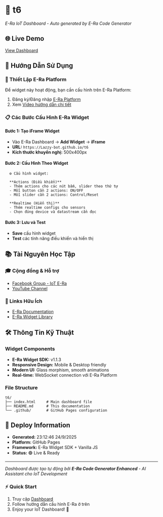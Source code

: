 # 🤖 t6
  
  *E-Ra IoT Dashboard - Auto generated by E-Ra Code Generator*
  
  ## 🌐 Live Demo
  [View Dashboard](https://Lazzy-bot.github.io/t6)
  
  ## 📖 Hướng Dẫn Sử Dụng
  
  ### 🔧 Thiết Lập E-Ra Platform
  Để widget này hoạt động, bạn cần cấu hình trên E-Ra Platform:
  
  1. Đăng ký/Đăng nhập [E-Ra Platform](https://app.e-ra.io/)
  2. Xem [Video hướng dẫn chi tiết](https://youtu.be/aadOolB-W6E?si=43bXJe6-j-OKdXX0)
  
  ### 📋 Các Bước Cấu Hình E-Ra Widget
  
  #### Bước 1: Tạo iFrame Widget
  - Vào E-Ra Dashboard → **Add Widget** → **iFrame**
  - **URL:** `https://Lazzy-bot.github.io/t6`
  - **Kích thước khuyến nghị:** 500x400px
  
  #### Bước 2: Cấu Hình Theo Widget
  
      ⚙️ Cấu hình widget:
  
      **Actions (Điều khiển)**
      - Thêm actions cho các nút bấm, slider theo thứ tự
      - Mỗi button cần 2 actions: ON/OFF
      - Mỗi slider cần 2 actions: Control/Reset
  
      **Realtime (Hiển thị)**
      - Thêm realtime configs cho sensors
      - Chọn đúng device và datastream cần đọc
  
  #### Bước 3: Lưu và Test
  - **Save** cấu hình widget
  - **Test** các tính năng điều khiển và hiển thị
  
  ## 📚 Tài Nguyên Học Tập
  
  ### 🎓 Cộng đồng & Hỗ trợ
  - [Facebook Group - IoT E-Ra](https://www.facebook.com/groups/567625788148920)
  - [YouTube Channel](https://www.youtube.com/@eohchannelofficial/videos)
  
  ### 🔗 Links Hữu Ích
  - [E-Ra Documentation](https://app.e-ra.io/)
  - [E-Ra Widget Library](https://www.npmjs.com/package/@eohjsc/era-widget)
  
  ## 🛠️ Thông Tin Kỹ Thuật
  
  ### Widget Components
  - **E-Ra Widget SDK:** v1.1.3
  - **Responsive Design:** Mobile & Desktop friendly
  - **Modern UI:** Glass morphism, smooth animations
  - **Real-time:** WebSocket connection với E-Ra Platform
  
  ### File Structure
  ```
  t6/
  ├── index.html     # Main dashboard file
  ├── README.md      # This documentation
  └── .github/       # GitHub Pages configuration
  ```
  
  ## 🚀 Deploy Information
  - **Generated:** 23:12:46 24/9/2025
  - **Platform:** GitHub Pages
  - **Framework:** E-Ra Widget SDK + Vanilla JS
  - **Status:** 🟢 Live & Ready
  
  ---
  *Dashboard được tạo tự động bởi **E-Ra Code Generator Enhanced** - AI Assistant cho IoT Development*
  
  ### ⚡ Quick Start
  1. Truy cập [Dashboard](https://Lazzy-bot.github.io/t6)
  2. Follow hướng dẫn cấu hình E-Ra ở trên
  3. Enjoy your IoT Dashboard! 🎉